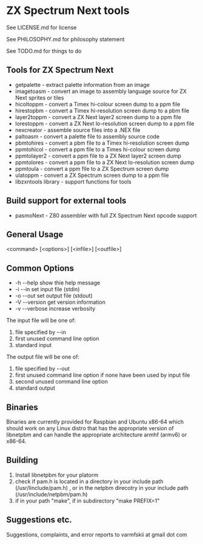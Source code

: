 # ZX Spectrum Next tools

See LICENSE.md for license

See PHILOSOPHY.md for philosophy statement

See TODO.md for things to do

## Tools for ZX Spectrum Next

- getpalette - extract palette information from an image
- imagetoasm - convert an image to assembly language source for ZX Next sprites or tiles
- hicoltoppm - convert a Timex hi-colour screen dump to a ppm file 
- hirestopbm - convert a Timex hi-resolution screen dump to a pbm file
- layer2toppm - convert a ZX Next layer2 screen dump to a ppm file
- lorestoppm - convert a ZX Next lo-resolution screen dump to a ppm file
- nexcreator - assemble source files into a .NEX file
- paltoasm - convert a palette file to assembly source code
- pbmtohires - convert a pbm file to a Timex hi-resolution screen dump
- ppmtohicol - convert a ppm file to a Times hi-colour screen dump
- ppmtolayer2 - convert a ppm file to a ZX Next layer2 screen dump
- ppmtolores - convert a ppm file to a ZX Next lo-resolution screen dump
- ppmtoula - convert a ppm file to a ZX Spectrum screen dump
- ulatoppm - convert a ZX Spectrum screen dump to a ppm file
- libzxntools library - support functions for tools

## Build support for external tools

- pasmoNext - Z80 assembler with full ZX Spectrum Next opcode support

## General Usage

&lt;command&gt; [&lt;options&gt;]  [&lt;infile&gt;]  [&lt;outfile&gt;]

## Common Options

- -h --help    show thie help message
- -i --in      set input file (stdin)
- -o --out     set output file (stdout)
- -V --version get version information
- -v --verbose increase verbosity
	
The input file will be one of:

1. file specified by --in
2. first unused command line option
3. standard input

The output file will be one of:

1. file specified by --out
2. first unused command line option if none have been used by input file
3. second unused command line option
4. standard output

## Binaries

Binaries are currently provided for Raspbian and Ubuntu x86-64 which
should work on any Linux distro that has the appropriate version of
libnetpbm and can handle the appropriate architecture armhf (armv6) or
x86-64.

## Building

1. Install libnetpbm for your platorm
2. check if pam.h is located in a directory in your include path (/usr/linclude/pam.h) , or in the netpbm direcotry in your include path (/usr/include/netpbm/pam.h)
3. if in your path "make", if in subdirectory "make PREFIX=1"

## Suggestions etc.

Suggestions, complaints, and error reports to varmfskii at gmail dot com

